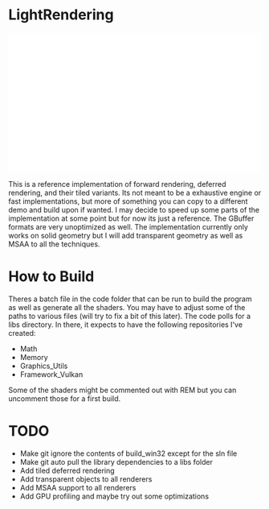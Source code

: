# LightRendering

![](data/LightRenderingImage.png)

This is a reference implementation of forward rendering, deferred rendering, and their tiled variants. Its not meant to be a exhaustive engine or fast implementations, but more of something you can copy to a different demo and build upon if wanted. I may decide to speed up some parts of the implementation at some point but for now its just a reference. The GBuffer formats are very unoptimized as well. The implementation currently only works on solid geometry but I will add transparent geometry as well as MSAA to all the techniques.

# How to Build

Theres a batch file in the code folder that can be run to build the program as well as generate all the shaders. You may have to adjust some of the paths to various files (will try to fix a bit of this later). The code polls for a libs directory. In there, it expects to have the following repositories I've created:

- Math
- Memory
- Graphics_Utils
- Framework_Vulkan

Some of the shaders might be commented out with REM but you can uncomment those for a first build.

# TODO

- Make git ignore the contents of build_win32 except for the sln file
- Make git auto pull the library dependencies to a libs folder
- Add tiled deferred rendering
- Add transparent objects to all renderers
- Add MSAA support to all renderers
- Add GPU profiling and maybe try out some optimizations
